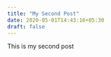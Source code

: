 ```yaml
---
title: "My Second Post"
date: 2020-05-01T14:43:16+05:30
draft: false
---
```


This is my second post
